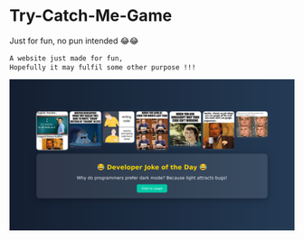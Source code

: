 # Try-Catch-Me-Game
Just for fun, no pun intended 😂😂

```
A website just made for fun,
Hopefully it may fulfil some other purpose !!!
```

<img src="/img/image.png" alt="web">
